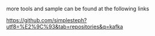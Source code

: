 more tools and sample can be found at the following links

https://github.com/simplesteph?utf8=%E2%9C%93&tab=repositories&q=kafka
